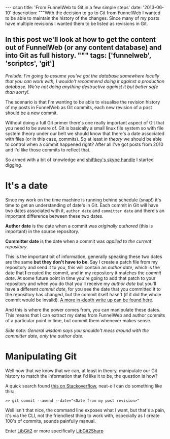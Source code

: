 --- cson
title: 'From FunnelWeb to Git in a few simple steps'
date: '2013-06-10'
description: """With the decision to go to Git from FunnelWeb I wanted to be able to maintain the history of the changes. Since many of my posts have multiple revisions I wanted them to be listed as revisions in Git.

In this post we'll look at how to get the content out of FunnelWeb (or any content database) and into Git as full history.
""" 
tags: ['funnelweb', 'scriptcs', 'git']
---

_Prelude: I'm going to assume you've got the database somewhere locally that you can work with, I wouldn't recommend doing it against a production database. We're not doing anything destructive against it but better safe than sorry!._

The scenario is that I'm wanting to be able to visualise the revision history of my posts in FunnelWeb as Git commits, each new revision of a post should be a new commit.

Without doing a full Git primer there's one really important aspect of Git that you need to be aware of. Git is basically a small linux file system so with file system theory under our belt we should know that there's a date associated with files (or in this case, commits). So at least _in theory_ we should be able to control when a commit happened right? After all I've got posts from 2010 and I'd like those commits to reflect that.

So armed with a bit of knowledge and [shiftkey's skype handle](http://twitter.com/shiftkey) I started digging.

# It's a date

Since my work on the time machine is running behind schedule (snap!) it's time to get an understanding of date's in Git. Each commit in Git will have two dates associated with it, `author date` and `committer date` and there's an important difference between these two dates.

**Author date** is the date when a commit was _originally authored_ (this is important) in the source repository.

**Committer date** is the date when a commit was _applied to the current repository_.

This is the important bit of information, generally speaking these two dates are the same **but they don't have to be**. Say I create a patch file from my repository and send it to you, this will contain an _author date_, which is the date that **I** created the commit, and in my repository it matches the _commit date_. At some future point in time you're going to add that patch to your repository and when you do that you'll receive my _author date_ but you'll have a different _commit date_, for you see the date that you committed it to the repository has changed, but the commit itself hasn't (if it did the whole commit would be invalid). [A more in-depth write up can be found here](http://alexpeattie.com/blog/working-with-dates-in-git/).

And this is where the power comes from, you can manipulate these dates. This means that I can extract my dates from FunnelWeb and author commits of a particular point in time, but commit them whenever makes sense.

_Side note: General wisdom says you shouldn't mess around with the committer date, only the author date._

# Manipulating Git

Well now that we know that we can, at least in theory, manipulate our Git history to match the information that I'd like it to be, the question is how?

A quick search found [this on Stackoverflow](http://stackoverflow.com/questions/454734/how-can-one-change-the-timestamp-of-an-old-commit-in-git), neat-o I can do something like this:

	>> git commit --amend --date="<Date from my post revision>"

Well isn't that nice, the command line exposes what I want, but that's a pain, it's via the CLI, not the friendliest thing to work with, especially as I create 100's of commits, sounds painfully manual.

Enter [LibGit2](http://libgit2.github.com/) or more specifically [LibGit2Sharp](https://github.com/libgit2/libgit2sharp)